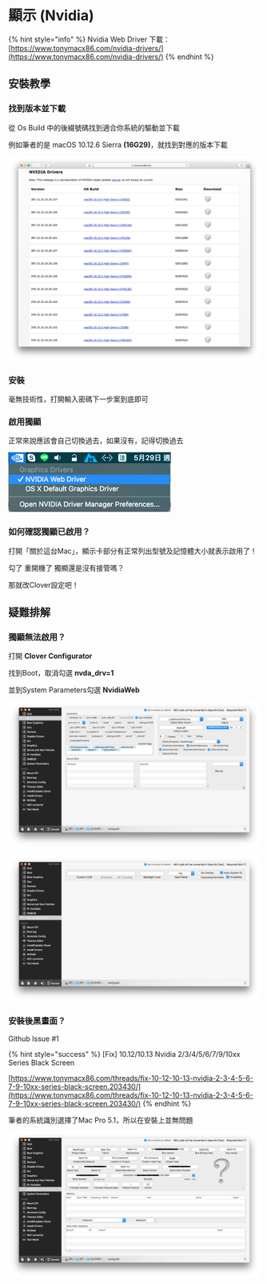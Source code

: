 # 顯示 \(Nvidia\)

{% hint style="info" %}
Nvidia Web Driver 下載：[https://www.tonymacx86.com/nvidia-drivers/](https://www.tonymacx86.com/nvidia-drivers/)
{% endhint %}

## 安裝教學

### 找到版本並下載

從 Os Build 中的後綴號碼找到適合你系統的驅動並下載

例如筆者的是 macOS 10.12.6 Sierra **\(16G29\)**，就找到對應的版本下載

![](../.gitbook/assets/ying-mu-kuai-zhao-20180529-shang-wu-7.53.29.png)

### 安裝

毫無技術性，打開輸入密碼下一步案到底即可

### 啟用獨顯

正常來說應該會自己切換過去，如果沒有，記得切換過去

![](../.gitbook/assets/ying-mu-kuai-zhao-20180529-shang-wu-7.56.20.png)

### 如何確認獨顯已啟用？

打開「關於這台Mac」，顯示卡部分有正常列出型號及記憶體大小就表示啟用了！

勾了 重開機了 獨顯還是沒有接管嗎？

那就改Clover設定吧！

## 疑難排解

### 獨顯無法啟用？

打開 **Clover Configurator**

找到Boot，取消勾選 **nvda\_drv=1**

並到System Parameters勾選 **NvidiaWeb**

![nvda\_drv=1](../.gitbook/assets/nvdadrv.png)

![NvidiaWeb](../.gitbook/assets/nvidiaweb.png)

### 安裝後黑畫面？

Github Issue \#1

{% hint style="success" %}
\[Fix\] 10.12/10.13 Nvidia 2/3/4/5/6/7/9/10xx Series Black Screen

[https://www.tonymacx86.com/threads/fix-10-12-10-13-nvidia-2-3-4-5-6-7-9-10xx-series-black-screen.203430/](https://www.tonymacx86.com/threads/fix-10-12-10-13-nvidia-2-3-4-5-6-7-9-10xx-series-black-screen.203430/)
{% endhint %}

筆者的系統識別選擇了Mac Pro 5.1，所以在安裝上並無問題

![](../.gitbook/assets/3-1_5.png)

